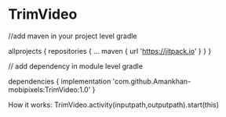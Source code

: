 # TrimVideo

//add maven in your project level gradle

allprojects {
	repositories {
		...
		maven { url 'https://jitpack.io' }
	}
}

// add dependency in module level gradle

dependencies {
         implementation 'com.github.Amankhan-mobipixels:TrimVideo:1.0'
}

How it works:
        TrimVideo.activity(inputpath,outputpath).start(this)
